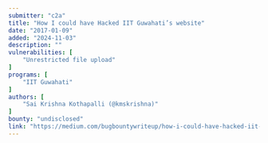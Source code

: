 ```yaml
---
submitter: "c2a"
title: "How I could have Hacked IIT Guwahati’s website"
date: "2017-01-09"
added: "2024-11-03"
description: ""
vulnerabilities: [
    "Unrestricted file upload"
]
programs: [
    "IIT Guwahati"
]
authors: [
    "Sai Krishna Kothapalli (@kmskrishna)"
]
bounty: "undisclosed"
link: "https://medium.com/bugbountywriteup/how-i-could-have-hacked-iit-guwahatis-website-52dff319b056"
---
```




